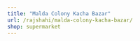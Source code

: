```yaml
---
title: "Malda Colony Kacha Bazar"
url: /rajshahi/malda-colony-kacha-bazar/
shop: supermarket
---
```


